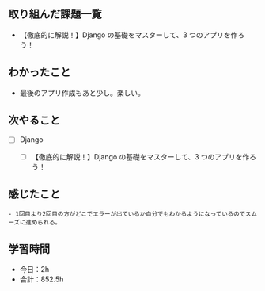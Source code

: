 ## 取り組んだ課題一覧

- 【徹底的に解説！】Django の基礎をマスターして、3 つのアプリを作ろう！

## わかったこと
- 最後のアプリ作成もあと少し。楽しい。

## 次やること

- [ ] Django
    - [ ] 【徹底的に解説！】Django の基礎をマスターして、3 つのアプリを作ろう！


## 感じたこと
    - 1回目より2回目の方がどこでエラーが出ているか自分でもわかるようになっているのでスムーズに進められる。

## 学習時間

- 今日：2h
- 合計：852.5h